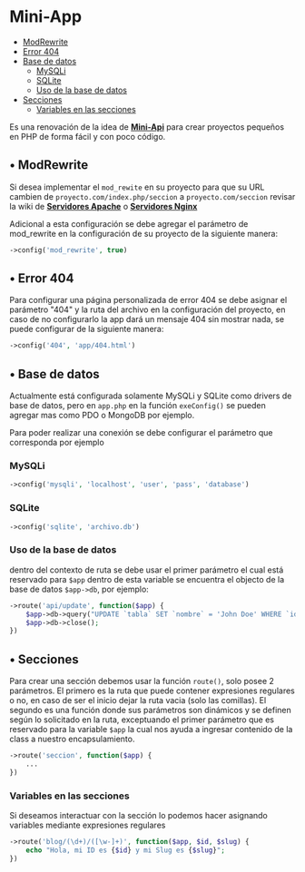 # Mini-App

- [ModRewrite](#-modrewrite)
- [Error 404](#-error-404)
- [Base de datos](#-base-de-datos)
  * [MySQLi](#mysqli)
  * [SQLite](#sqlite)
  * [Uso de la base de datos](#uso-de-la-base-de-datos)
- [Secciones](#-secciones)
  * [Variables en las secciones](#variables-en-las-secciones)

Es una renovación de la idea de [**Mini-Api**](https://github.com/nicolasegp/mini-api) para crear proyectos pequeños en PHP de forma fácil y con poco código.

## • ModRewrite

Si desea implementar el `mod_rewite` en su proyecto para que su URL cambien de `proyecto.com/index.php/seccion` a `proyecto.com/seccion` revisar la wiki de [**Servidores Apache**](https://github.com/nicolasegp/mini-app/wiki/Servidores-Apache) o [**Servidores Nginx**](https://github.com/nicolasegp/mini-app/wiki/Servidores-Nginx)

Adicional a esta configuración se debe agregar el parámetro de mod_rewrite en la configuración de su proyecto de la siguiente manera:

```php
->config('mod_rewrite', true)
```

## • Error 404

Para configurar una página personalizada de error 404 se debe asignar el parámetro "404" y la ruta del archivo en la configuración del proyecto, en caso de no configurarlo la app dará un mensaje 404 sin mostrar nada, se puede configurar de la siguiente manera:

```php
->config('404', 'app/404.html')
```

## • Base de datos

Actualmente está configurada solamente MySQLi y SQLite como drivers de base de datos, pero en `app.php` en la función `exeConfig()` se pueden agregar mas como PDO o MongoDB por ejemplo.

Para poder realizar una conexión se debe configurar el parámetro que corresponda por ejemplo

### MySQLi

```php
->config('mysqli', 'localhost', 'user', 'pass', 'database')
```

### SQLite

```php
->config('sqlite', 'archivo.db')
```

### Uso de la base de datos

dentro del contexto de ruta se debe usar el primer parámetro el cual está reservado para `$app` dentro de esta variable se encuentra el objecto de la base de datos `$app->db`, por ejemplo:

```php
->route('api/update', function($app) {
	$app->db->query("UPDATE `tabla` SET `nombre` = 'John Doe' WHERE `id`='1'");
	$app->db->close();
})
```

## • Secciones

Para crear una sección debemos usar la función `route()`, solo posee 2 parámetros. El primero es la ruta que puede contener expresiones regulares o no, en caso de ser el inicio dejar la ruta vacia (solo las comillas). El segundo es una función donde sus parámetros son dinámicos y se definen según lo solicitado en la ruta, exceptuando el primer parámetro que es reservado para la variable `$app` la cual nos ayuda a ingresar contenido de la class a nuestro encapsulamiento.

```php
->route('seccion', function($app) {
	...
})
```

### Variables en las secciones

Si deseamos interactuar con la sección lo podemos hacer asignando variables mediante expresiones regulares

```php
->route('blog/(\d+)/([\w-]+)', function($app, $id, $slug) {
	echo "Hola, mi ID es {$id} y mi Slug es {$slug}";
})
```
